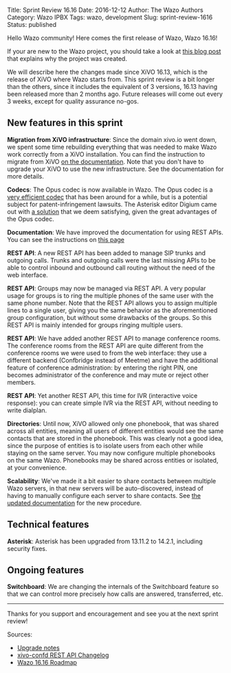 Title: Sprint Review 16.16
Date: 2016-12-12
Author: The Wazo Authors
Category: Wazo IPBX
Tags: wazo, development
Slug: sprint-review-1616
Status: published

Hello Wazo community! Here comes the first release of Wazo, Wazo 16.16!

If your are new to the Wazo project, you should take a look at [this blog post](introducing-wazo) that explains why the project was created.

We will describe here the changes made since XiVO 16.13, which is the release of XiVO where Wazo starts from. This sprint review is a bit longer than the others, since it includes the equivalent of 3 versions, 16.13 having been released more than 2 months ago. Future releases will come out every 3 weeks, except for quality assurance no-gos.

New features in this sprint
---------------------------

**Migration from XiVO infrastructure**: Since the domain xivo.io went down, we spent some time rebuilding everything that was needed to make Wazo work correctly from a XiVO installation. You can find the instruction to migrate from XiVO [on the documentation](http://documentation.wazo.community/en/wazo-16.16/upgrade/16.16/xivo_to_wazo.html). Note that you don't have to upgrade your XiVO to use the new infrastructure. See the documentation for more details.

**Codecs**: The Opus codec is now available in Wazo. The Opus codec is a [very efficient codec](http://opus-codec.org/comparison/) that has been around for a while, but is a potential subject for patent-infringement lawsuits. The Asterisk editor Digium came out with [a solution](http://blogs.digium.com/2016/09/30/opus-in-asterisk/) that we deem satisfying, given the great advantages of the Opus codec.

**Documentation**: We have improved the documentation for using REST APIs. You can see the instructions on [this page](http://documentation.wazo.community/en/wazo-16.16/api_sdk/rest_api/quickstart.html)

**REST API**: A new REST API has been added to manage SIP trunks and outgoing calls. Trunks and outgoing calls were the last missing APIs to be able to control inbound and outbound call routing without the need of the web interface.

**REST API**: Groups may now be managed via REST API. A very popular usage for groups is to ring the multiple phones of the same user with the same phone number. Note that the REST API allows you to assign multiple lines to a single user, giving you the same behavior as the aforementioned group configuration, but without some drawbacks of the groups. So this REST API is mainly intended for groups ringing multiple users.

**REST API**: We have added another REST API to manage conference rooms. The conference rooms from the REST API are quite different from the conference rooms we were used to from the web interface: they use a different backend (Confbridge instead of Meetme) and have the additional feature of conference administration: by entering the right PIN, one becomes administrator of the conference and may mute or reject other members.

**REST API**: Yet another REST API, this time for IVR (interactive voice response): you can create simple IVR via the REST API, without needing to write dialplan.

**Directories**: Until now, XiVO allowed only one phonebook, that was shared across all entities, meaning all users of different entities would see the same contacts that are stored in the phonebook. This was clearly not a good idea, since the purpose of entities is to isolate users from each other while staying on the same server. You may now configure multiple phonebooks on the same Wazo. Phonebooks may be shared across entities or isolated, at your convenience.

**Scalability**: We've made it a bit easier to share contacts between multiple Wazo servers, in that new servers will be auto-discovered, instead of having to manually configure each server to share contacts. See [the updated documentation](http://documentation.wazo.community/en/wazo-16.16/scalability_and_distributed_systems/contact_and_presence_sharing.html) for the new procedure.

Technical features
------------------

**Asterisk**: Asterisk has been upgraded from 13.11.2 to 14.2.1, including security fixes.


Ongoing features
----------------

**Switchboard**: We are changing the internals of the Switchboard feature so that we can control more precisely how calls are answered, transferred, etc.

---

Thanks for you support and encouragement and see you at the next sprint review!

Sources:

* [Upgrade notes](http://documentation.wazo.community/en/wazo-16.16/upgrade/upgrade.html#upgrade-notes)
* [xivo-confd REST API Changelog](http://documentation.wazo.community/en/wazo-16.16/api_sdk/rest_api/confd/changelog.html)
* [Wazo 16.16 Roadmap](http://projects.wazo.community/versions/252)
